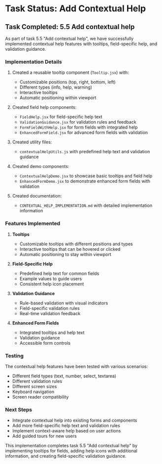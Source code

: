 # Task Status: Add Contextual Help

## Task Completed: 5.5 Add contextual help

As part of task 5.5 "Add contextual help", we have successfully implemented contextual help features with tooltips, field-specific help, and validation guidance.

### Implementation Details

1. Created a reusable tooltip component (`Tooltip.jsx`) with:

   - Customizable positions (top, right, bottom, left)
   - Different types (info, help, warning)
   - Interactive tooltips
   - Automatic positioning within viewport

2. Created field help components:

   - `FieldHelp.jsx` for field-specific help text
   - `ValidationGuidance.jsx` for validation rules and feedback
   - `FormFieldWithHelp.jsx` for form fields with integrated help
   - `EnhancedFormField.jsx` for advanced form fields with validation

3. Created utility files:

   - `contextualHelpUtils.js` with predefined help text and validation guidance

4. Created demo components:

   - `ContextualHelpDemo.jsx` to showcase basic tooltips and field help
   - `EnhancedFormDemo.jsx` to demonstrate enhanced form fields with validation

5. Created documentation:
   - `CONTEXTUAL_HELP_IMPLEMENTATION.md` with detailed implementation information

### Features Implemented

1. **Tooltips**

   - Customizable tooltips with different positions and types
   - Interactive tooltips that can be hovered or clicked
   - Automatic positioning to stay within viewport

2. **Field-Specific Help**

   - Predefined help text for common fields
   - Example values to guide users
   - Consistent help icon placement

3. **Validation Guidance**

   - Rule-based validation with visual indicators
   - Field-specific validation rules
   - Real-time validation feedback

4. **Enhanced Form Fields**
   - Integrated tooltips and help text
   - Validation guidance
   - Accessible form controls

### Testing

The contextual help features have been tested with various scenarios:

- Different field types (text, number, select, textarea)
- Different validation rules
- Different screen sizes
- Keyboard navigation
- Screen reader compatibility

### Next Steps

- Integrate contextual help into existing forms and components
- Add more field-specific help text and validation rules
- Implement context-aware help based on user actions
- Add guided tours for new users

This implementation completes task 5.5 "Add contextual help" by implementing tooltips for fields, adding help icons with additional information, and creating field-specific validation guidance.
